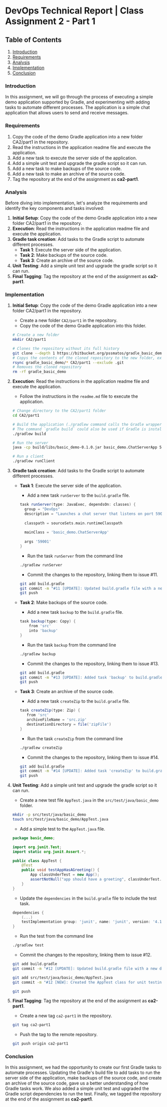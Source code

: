 DevOps Technical Report | Class Assignment 2 - Part 1
=====================================================

Table of Contents
-----------------
1. [Introduction](#Introduction)
2. [Requirements](#Requirements)
3. [Analysis](#Analysis)
4. [Implementation](#Implementation)
5. [Conclusion](#Conclusion)

### Introduction

In this assignment, we will go through the process of executing a simple demo application
supported by Gradle, and experimenting with adding tasks to automate different processes.
The application is a simple chat application that allows users to send
and receive messages. 

### Requirements
1. Copy the code of the demo Gradle application into a new folder CA2/part1 in the repository.
2. Read the instructions in the application readme file and execute the application.
3. Add a new task to execute the server side of the application.
4. Add a simple unit test and upgrade the gradle script so it can run.
5. Add a new task to make backups of the source code.
6. Add a new task to make an archive of the source code.
7. Tag the repository at the end of the assignment as **ca2-part1**.

### Analysis
Before diving into implementation, let's analyze the requirements and identify
the key components and tasks involved:

1. **Initial Setup**: Copy the code of the demo Gradle application into a new folder CA2/part1 in the repository.
2. **Execution**: Read the instructions in the application readme file and execute the application.
3. **Gradle task creation**: Add tasks to the Gradle script to automate different processes.
    - **Task 1**: Execute the server side of the application.
    - **Task 2**: Make backups of the source code.
    - **Task 3**: Create an archive of the source code.
4. **Unit Testing**: Add a simple unit test and upgrade the gradle script so it can run.
5. **Final Tagging**: Tag the repository at the end of the assignment as **ca2-part1**.

### Implementation
1. **Initial Setup**: Copy the code of the demo Gradle application into a new folder CA2/part1 in the repository.
    - Create a new folder `CA2/part1` in the repository.
    - Copy the code of the demo Gradle application into this folder.
    ```bash
    # Create a new folder 
    mkdir CA2/part1
    
    # Clones the repository without its full history
    git clone --depth 1 https://bitbucket.org/pssmatos/gradle_basic_demo.git
    # Copys the contents of the cloned repository to the new folder, excluding the .git 
    rsync gradle_basic_demo/* CA2/part1 --exclude .git
    # Removes the cloned repository
    rm -rf gradle_basic_demo
    ```

2. **Execution**: Read the instructions in the application readme file and execute the application.
    - Follow the instructions in the `readme.md` file to execute the application.
    ```bash
    # Change directory to the CA2/part1 folder
    cd CA2/part1
    
    # Build the application (./gradlew command calls the Gradle wrapper, which downloads the necessary version of Gradle. 
    # The command `gradle build` could also be used if Gradle is installed on the system.)
    ./gradlew build
    
    # Run the server
    java -cp build/libs/basic_demo-0.1.0.jar basic_demo.ChatServerApp 59001
    
    # Run a client
    ./gradlew runClient  
    ```

3. **Gradle task creation**: Add tasks to the Gradle script to automate different processes.
   - **Task 1**: Execute the server side of the application.
     - Add a new task `runServer` to the `build.gradle` file.
      ```gradle
      task runServer(type: JavaExec, dependsOn: classes) {
        group = "DevOps"
        description = "Launches a chat server that listens on port 59001"
        
        classpath = sourceSets.main.runtimeClasspath
        
        mainClass = 'basic_demo.ChatServerApp'
        
        args '59001'
      }
       ```
       - Run the task `runServer` from the command line
       ```bash
       ./gradlew runServer
       ```
       - Commit the changes to the repository, linking them to issue #11.
       ```bash
       git add build.gradle
       git commit -m "#11 [UPDATE]: Updated build.gradle file with a new task 'runServer' to run the server automatically on port 59001"
       git push
       ```
     
   - **Task 2**: Make backups of the source code.
     - Add a new task `backup` to the `build.gradle` file.
     ```gradle
     task backup(type: Copy) {
         from 'src'
         into 'backup'
     }
     ```
      - Run the task `backup` from the command line
     ```bash
     ./gradlew backup
     ```
     - Commit the changes to the repository, linking them to issue #13.
     ```bash
     git add build.gradle
     git commit -m "#13 [UPDATE]: Added task 'backup' to build.gradle file"
     git push
     ```
     
   - **Task 3**: Create an archive of the source code.
     - Add a new task `createZip` to the `build.gradle` file.
     ```gradle
     task createZip(type: Zip) {
        from 'src'
        archiveFileName = 'src.zip'
        destinationDirectory = file('zipFile')
     }
     ```
     - Run the task `createZip` from the command line
     ```bash
     ./gradlew createZip
     ```
     - Commit the changes to the repository, linking them to issue #14.
     ```bash
     git add build.gradle
     git commit -m "#14 [UPDATE]: Added task 'createZip' to build.gradle file"
     git push
     ```

4. **Unit Testing**: Add a simple unit test and upgrade the gradle script so it can run.
    - Create a new test file `AppTest.java` in the `src/test/java/basic_demo` folder.
    ```bash
    mkdir -p src/test/java/basic_demo
    touch src/test/java/basic_demo/AppTest.java
    ```    
    - Add a simple test to the `AppTest.java` file.
    ```java
    package basic_demo;

    import org.junit.Test;
    import static org.junit.Assert.*;

    public class AppTest {
        @Test
        public void testAppHasAGreeting() {
            App classUnderTest = new App();
            assertNotNull("app should have a greeting", classUnderTest.getGreeting());
        }
    }
    ```
    - Update the `dependencies` in the `build.gradle` file to include the test task.
    ```gradle
    dependencies {
        (...)
        testImplementation group: 'junit', name: 'junit', version: '4.12'
    }
    ```
    - Run the test from the command line
    ```bash
    ./gradlew test
    ```
    - Commit the changes to the repository, linking them to issue #12.
    ```bash
    git add build.gradle
    git commit -m "#12 [UPDATE]: Updated build.gradle file with a new dependency for test implementation with jUnit v4.2"
    
    git add src/test/java/basic_demo/AppTest.java
    git commit -m "#12 [NEW]: Created the AppTest class for unit testing, and a new test."
   
    git push
    ```

5. **Final Tagging**: Tag the repository at the end of the assignment as **ca2-part1**.
    - Create a new tag `ca2-part1` in the repository.
    ```bash
    git tag ca2-part1
    ```
    - Push the tag to the remote repository.
    ```bash
    git push origin ca2-part1
    ```

### Conclusion
In this assignment, we had the opportunity to create our first Gradle tasks to automate processes. 
Updating the Gradle's build file to add tasks to run the server side of the application, make backups 
of the source code, and create an archive of the source code, gave us a better understanding 
of how Gradle tasks work.
We also added a simple unit test and upgraded the Gradle script dependencies to run the test. 
Finally, we tagged the repository at the end of the assignment as **ca2-part1**.